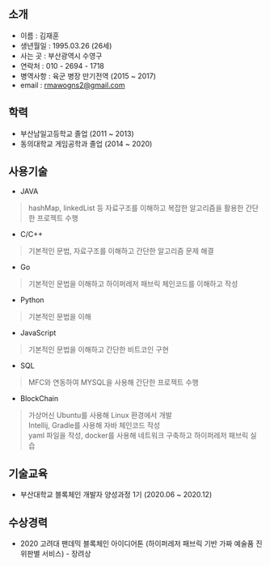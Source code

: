 ## 소개
* 이름 : 김재훈  
* 생년월일 : 1995.03.26 (26세)  
* 사는 곳 : 부산광역시 수영구  
* 연락처 : 010 - 2694 - 1718  
* 병역사항 : 육군 병장 만기전역 (2015 ~ 2017)  
* email : rmawogns2@gmail.com  

## 학력  
* 부산남일고등학교 졸업 (2011 ~ 2013)
* 동의대학교 게임공학과 졸업 (2014 ~ 2020)   

## 사용기술
* JAVA  
> hashMap, linkedList 등 자료구조를 이해하고 복잡한 알고리즘을 활용한 간단한 프로젝트 수행
* C/C++  
> 기본적인 문법, 자료구조를 이해하고 간단한 알고리즘 문제 해결
* Go  
> 기본적인 문법을 이해하고 하이퍼레저 패브릭 체인코드를 이해하고 작성
* Python  
> 기본적인 문법을 이해  
* JavaScript  
> 기본적인 문법을 이해하고 간단한 비트코인 구현 
* SQL  
 > MFC와 연동하여 MYSQL을 사용해 간단한 프로젝트 수행  
* BlockChain  
> 가상머신 Ubuntu를 사용해 Linux 환경에서 개발  
> Intellij, Gradle를 사용해 자바 체인코드 작성  
> yaml 파일을 작성, docker를 사용해 네트워크 구축하고 하이퍼레저 패브릭 실습  

## 기술교육
* 부산대학교 블록체인 개발자 양성과정 1기 (2020.06 ~ 2020.12)  

## 수상경력
* 2020 고려대 팬데믹 블록체인 아이디어톤 (하이퍼레저 패브릭 기반 가짜 예술품 진위판별 서비스) - 장려상 
